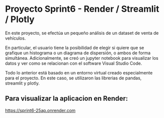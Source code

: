# Proyecto Sprint6 - Render / Streamlit / Plotly

En este proyecto, se efectúa un pequeño análisis de un dataset de venta de vehículos.


En particular, el usuario tiene la posibilidad de elegir si quiere que se grafique un histograma o un diagrama de dispersión, o ambos de forma simultánea.
Adicionalmente, se creó un jupyter notebook para visualizar los datos y ver como se relacionan con el software Visual Studio Code.

Todo lo anterior está basado en un entorno virtual creado especialmente para el proyecto. En este caso, se utilizaron las librerias de pandas, streamlit y plotly.


## Para visualizar la aplicacion en Render:

https://sprint6-25ap.onrender.com
